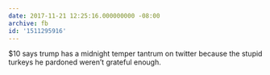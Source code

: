 ```yaml
---
date: 2017-11-21 12:25:16.000000000 -08:00
archive: fb
id: '1511295916'
---
```


$10 says trump has a midnight temper tantrum on twitter because the stupid turkeys he pardoned weren’t grateful enough.
